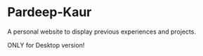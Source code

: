 # Pardeep-Kaur

A personal website to display previous experiences and projects.

ONLY for Desktop version!
